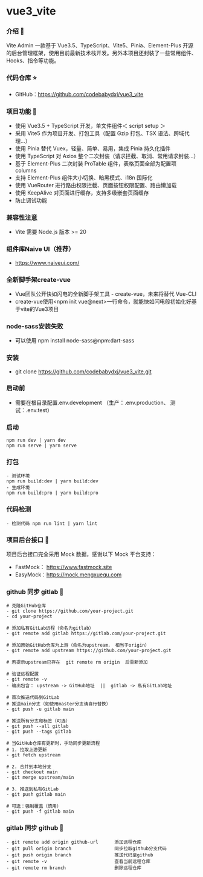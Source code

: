 # vue3_vite

### 介绍 📖

Vite Admin 一款基于 Vue3.5、TypeScript、Vite5、Pinia、Element-Plus 开源的后台管理框架，使用目前最新技术栈开发。另外本项目还封装了一些常用组件、Hooks、指令等功能。


### 代码仓库 ⭐

- GitHub：https://github.com/codebabydxj/vue3_vite

### 项目功能 🔨

- 使用 Vue3.5 + TypeScript 开发，单文件组件＜ script setup ＞
- 采用 Vite5 作为项目开发、打包工具（配置 Gzip 打包、TSX 语法、跨域代理…）
- 使用 Pinia 替代 Vuex，轻量、简单、易用，集成 Pinia 持久化插件
- 使用 TypeScript 对 Axios 整个二次封装（请求拦截、取消、常用请求封装…）
- 基于 Element-Plus 二次封装 ProTable 组件，表格页面全部为配置项 columns
- 支持 Element-Plus 组件大小切换、暗黑模式、i18n 国际化
- 使用 VueRouter 进行路由权限拦截、页面按钮权限配置、路由懒加载
- 使用 KeepAlive 对页面进行缓存，支持多级嵌套页面缓存
- 防止调试功能

### 兼容性注意

- Vite 需要 Node.js 版本 >= 20

### 组件库Naive UI（推荐）

- https://www.naiveui.com/

### 全新脚手架create-vue

- Vue团队公开快如闪电的全新脚手架工具 - create-vue，未来将替代 Vue-CLI
- create-vue使用<npm init vue@next>一行命令，就能快如闪电般初始化好基于vite的Vue3项目

### node-sass安装失败

- 可以使用 npm install node-sass@npm:dart-sass


### 安装

- git clone https://github.com/codebabydxj/vue3_vite.git

### 启动前

- 需要在根目录配置.env.development （生产：.env.production、 测试：.env.test）

### 启动

```text
npm run dev | yarn dev
npm run serve | yarn serve
```

### 打包

```text
- 测试环境
npm run build:dev | yarn build:dev
- 生成环境
npm run build:pro | yarn build:pro
```

### 代码检测

```text
- 检测代码 npm run lint | yarn lint
```

### 项目后台接口 🧩

项目后台接口完全采用 Mock 数据，感谢以下 Mock 平台支持：

- FastMock： https://www.fastmock.site
- EasyMock：https://mock.mengxuegu.com


### github 同步 gitlab 🧩

```text
# 克隆GitHub仓库
- git clone https://github.com/your-project.git
- cd your-project

# 添加私有GitLab远程（命名为gitlab）
- git remote add gitlab https://gitlab.com/your-project.git

# 添加原始GitHub仓库为上游（命名为upstream， 相当于origin）
- git remote add upstream https://github.com/your-project.git

# 若提示upstream已存在  git remote rm origin  后重新添加

# 验证远程配置
- git remote -v
- 输出包含： upstream -> GitHub地址  ||  gitlab -> 私有GitLab地址

# 首次推送代码到GitLab
# 推送main分支（如使用master分支请自行替换）
- git push -u gitlab main

# 推送所有分支和标签（可选）
- git push --all gitlab  
- git push --tags gitlab

# 当GitHub仓库有更新时，手动同步更新流程
# 1. 拉取上游更新
- git fetch upstream

# 2. 合并到本地分支
- git checkout main
- git merge upstream/main

# 3. 推送到私有GitLab
- git push gitlab main

# 可选：强制覆盖（慎用）
- git push -f gitlab main

```

### gitlab 同步 github 🧩

```text
- git remote add origin github-url      添加远程仓库
- git pull origin branch                同步拉取github分支代码
- git push origin branch                推送代码至github
- git remote -v                         查看当前远程仓库
- git remote rm branch                  删除远程仓库
```